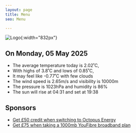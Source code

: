 ```yaml
---
layout: page
title: Menu
seo: Menu

---
```


![Logo](/images/logo.jpg){:width="832px"}

<!-- weather_marker starts -->
## On Monday, 05 May 2025

- The average temperature today is 2.02˚C,
- With highs of 3.8˚C and lows of 0.85˚C,
- It may feel like -0.77˚C with few clouds
- The wind speed is 2.65m/s and visibility is 10000m
- The pressure is 1023hPa and humidity is 86%
- The sun will rise at 04:31 and set at 19:38

<!-- weather_marker ends -->

## Sponsors

- [Get £50 credit when switching to Octopus Energy](https://bit.ly/3oD1nnS)
- [Get £75 when taking a 1000mb YouFibre broadband plan](https://aklam.io/91zWhU?)
